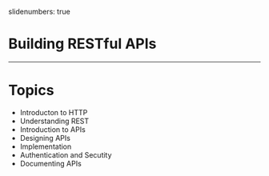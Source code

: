 slidenumbers: true

# Building RESTful APIs

---

# Topics

* Introducton to HTTP
* Understanding REST
* Introduction to APIs
* Designing APIs
* Implementation
* Authentication and Secutity 
* Documenting APIs

